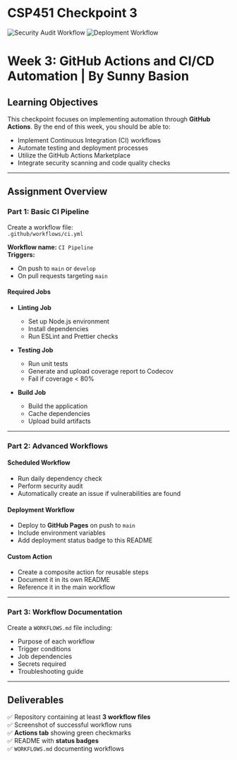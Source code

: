 # CSP451 Checkpoint 3

![Security Audit Workflow](https://github.com/SunnyBasion/CSP451-Checkpoint3-SunnyBasion/actions/workflows/advanced.yml/badge.svg)
![Deployment Workflow](https://github.com/SunnyBasion/CSP451-Checkpoint3-SunnyBasion/actions/workflows/deploy.yml/badge.svg)

# Week 3: GitHub Actions and CI/CD Automation | By Sunny Basion 

## Learning Objectives  
This checkpoint focuses on implementing automation through **GitHub Actions**. By the end of this week, you should be able to:  

- Implement Continuous Integration (CI) workflows  
- Automate testing and deployment processes  
- Utilize the GitHub Actions Marketplace  
- Integrate security scanning and code quality checks  

---

## Assignment Overview  

### Part 1: Basic CI Pipeline   
Create a workflow file:  
`.github/workflows/ci.yml`  

**Workflow name:** `CI Pipeline`  
**Triggers:**  
- On push to `main` or `develop`  
- On pull requests targeting `main`  

#### Required Jobs  
- **Linting Job**  
  - Set up Node.js environment  
  - Install dependencies  
  - Run ESLint and Prettier checks  

- **Testing Job**  
  - Run unit tests  
  - Generate and upload coverage report to Codecov  
  - Fail if coverage < 80%  

- **Build Job**  
  - Build the application  
  - Cache dependencies  
  - Upload build artifacts  

---

### Part 2: Advanced Workflows  

#### Scheduled Workflow  
- Run daily dependency check  
- Perform security audit  
- Automatically create an issue if vulnerabilities are found  

#### Deployment Workflow  
- Deploy to **GitHub Pages** on push to `main`  
- Include environment variables  
- Add deployment status badge to this README  

#### Custom Action  
- Create a composite action for reusable steps  
- Document it in its own README  
- Reference it in the main workflow  

---

### Part 3: Workflow Documentation 
Create a `WORKFLOWS.md` file including:  
- Purpose of each workflow  
- Trigger conditions  
- Job dependencies  
- Secrets required  
- Troubleshooting guide  

---

## Deliverables  
✅ Repository containing at least **3 workflow files**  
✅ Screenshot of successful workflow runs  
✅ **Actions tab** showing green checkmarks  
✅ README with **status badges**  
✅ `WORKFLOWS.md` documenting workflows  


